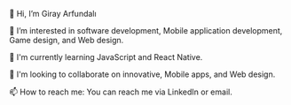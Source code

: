 👋 Hi, I’m Giray Arfundalı

👀 I’m interested in software development, Mobile application development, Game design, and Web design.

🌱 I'm currently learning JavaScript and React Native.

💞️ I'm looking to collaborate on innovative, Mobile apps, and  Web design.

📫 How to reach me: You can reach me via LinkedIn or email.


<!---
GirayArfundali/GirayArfundali is a ✨ special ✨ repository because its `README.md` (this file) appears on your GitHub profile.
You can click the Preview link to take a look at your changes.
--->
